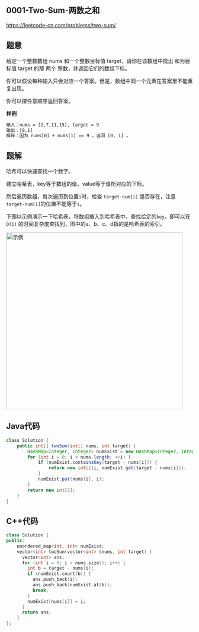 <p align="center">
  <a href="https://mp.weixin.qq.com/s/TsTcCDboXwnTnUeIW3Zg9Q"><img src="https://img.shields.io/badge/LeetCode组队刷题群-blueviolet" alt=""></a>
</p>

## 0001-Two-Sum-两数之和
https://leetcode-cn.com/problems/two-sum/

## 题意

给定一个整数数组 nums 和一个整数目标值 target，请你在该数组中找出 和为目标值 target  的那 两个 整数，并返回它们的数组下标。

你可以假设每种输入只会对应一个答案。但是，数组中同一个元素在答案里不能重复出现。

你可以按任意顺序返回答案。

**样例**

```txt
输入：nums = [2,7,11,15], target = 9
输出：[0,1]
解释：因为 nums[0] + nums[1] == 9 ，返回 [0, 1] 。
```


## 题解

哈希可以快速查找一个数字。

建立哈希表，key等于数组的值，value等于值所对应的下标。

然后遍历数组，每次遍历到位置`i`时，检查 `target-num[i]` 是否存在，注意`target-num[i]`的位置不能等于`i`。

下图以示例演示一下哈希表，将数组插入到哈希表中，查找给定的`key`，即可以在`O(1)` 的时间复杂度查找到，图中的a、b、c、d指的是哈希表的索引。

<img width="476" alt="示例" src="https://user-images.githubusercontent.com/87517460/128287010-e268ab24-d3fd-495e-ad8c-16703ad4251e.png">


## Java代码

```java
class Solution {
    public int[] twoSum(int[] nums, int target) {
        HashMap<Integer, Integer> numExist = new HashMap<Integer, Integer>();
        for (int i = 0; i < nums.length; ++i) {
            if (numExist.containsKey(target - nums[i])) {
                return new int[]{i, numExist.get(target - nums[i])};
            }
            numExist.put(nums[i], i);
        }
        return new int[2];
    }
}
```

## C++代码

```c++
class Solution {
public:
    unordered_map<int, int> numExist;
    vector<int> twoSum(vector<int> &nums, int target) {
      vector<int> ans;
      for (int i = 0; i < nums.size(); i++) {
        int b = target - nums[i];
        if (numExist.count(b)) {
          ans.push_back(i);
          ans.push_back(numExist.at(b));
          break;
        }
        numExist[nums[i]] = i;
      }
      return ans;
    }
};
```
